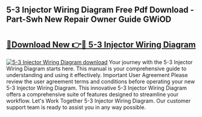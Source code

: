 ## 5-3 Injector Wiring Diagram Free Pdf Download - Part-Swh New Repair Owner Guide GWiOD

# <h2><a href="http://dfsby49.blite.top/?on=5-3+Injector+Wiring+Diagram">🔗Download New 👉🔴 5-3 Injector Wiring Diagram</a></h2>

[![5-3 Injector Wiring Diagram download](https://i.imgur.com/lujVjoI.png)](http://dfsby49.blite.top/?on=5-3+Injector+Wiring+Diagram)
Your journey with the 5-3 Injector Wiring Diagram starts here. This manual is your comprehensive guide to understanding and using it effectively. Important User Agreement Please review the user agreement terms and conditions before operating your new 5-3 Injector Wiring Diagram. This innovative 5-3 Injector Wiring Diagram offers a comprehensive suite of features designed to streamline your workflow. Let's Work Together 5-3 Injector Wiring Diagram. Our customer support team is ready to assist you in any way possible.
